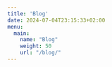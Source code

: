 ```yaml
---
title: 'Blog'
date: 2024-07-04T23:15:33+02:00
menu:
  main:
    name: "Blog"
    weight: 50
    url: "/blog/"
---
```



